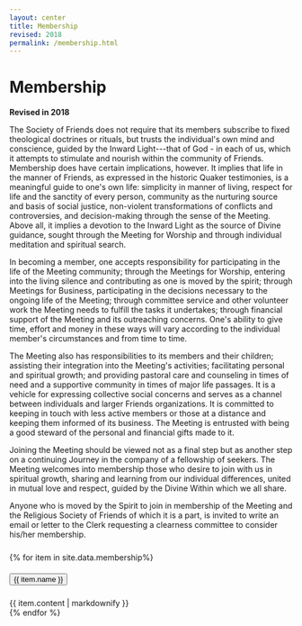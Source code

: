 ```yaml
---
layout: center
title: Membership
revised: 2018
permalink: /membership.html
---
```

# Membership

**Revised in 2018**

The Society of Friends does not require that its members subscribe to fixed
theological doctrines or rituals, but trusts the individual's own mind and
conscience, guided by the Inward Light---that of God - in each of us, which it
attempts to stimulate and nourish within the community of Friends. Membership
does have certain implications, however. It implies that life in the manner of
Friends, as expressed in the historic Quaker testimonies, is a meaningful guide
to one's own life: simplicity in manner of living, respect for life and the
sanctity of every person, community as the nurturing source and basis of social
justice, non-violent transformations of conflicts and controversies, and
decision-making through the sense of the Meeting. Above all, it implies a
devotion to the Inward Light as the source of Divine guidance, sought through
the Meeting for Worship and through individual meditation and spiritual search.

In becoming a member, one accepts responsibility for participating in the life
of the Meeting community; through the Meetings for Worship, entering into the
living silence and contributing as one is moved by the spirit; through Meetings
for Business, participating in the decisions necessary to the ongoing life of
the Meeting; through committee service and other volunteer work the Meeting
needs to fulfill the tasks it undertakes; through financial support of the
Meeting and its outreaching concerns. One's ability to give time, effort and
money in these ways will vary according to the individual member's circumstances
and from time to time.

The Meeting also has responsibilities to its members and their children;
assisting their integration into the Meeting's activities; facilitating personal
and spiritual growth; and providing pastoral care and counseling in times of
need and a supportive community in times of major life passages. It is a vehicle
for expressing collective social concerns and serves as a channel between
individuals and larger Friends organizations. It is committed to keeping in
touch with less active members or those at a distance and keeping them informed
of its business. The Meeting is entrusted with being a good steward of the
personal and financial gifts made to it.

Joining the Meeting should be viewed not as a final step but as another step on
a continuing Journey in the company of a fellowship of seekers. The Meeting
welcomes into membership those who desire to join with us in spiritual growth,
sharing and learning from our individual differences, united in mutual love and
respect, guided by the Divine Within which we all share.

Anyone who is moved by the Spirit to join in membership of the Meeting and the
Religious Society of Friends of which it is a part, is invited to write an email
or letter to the Clerk requesting a clearness committee to consider his/her
membership.

<div style="height: 10px;"></div>

<div class="accordion">
  {% for item in site.data.membership%}
    <div class="card">
      <div class="card-header" id="heading-{{item-tag}}">
        <h5 class="mb-0">
          <button class="btn btn-link collapsed accordionButton" data-toggle="collapse" data-target="#{{ item.tag }}" aria-expanded="false" aria-controls="{{item.tag}}">
            {{ item.name }}
          </button>
        </h5>
      </div>
      <div id="{{ item.tag }}" class="collapse autoScroll" aria-labelledby="heading-{item-tag}}" data-parent=".accordion">
        <div class="card-body">
          {{ item.content | markdownify }}
        </div>
      </div>
    </div>
  {% endfor %}
</div>
